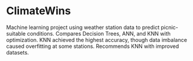 # ClimateWins
Machine learning project using weather station data to predict picnic-suitable conditions. Compares Decision Trees, ANN, and KNN with optimization. KNN achieved the highest accuracy, though data imbalance caused overfitting at some stations. Recommends KNN with improved datasets.
